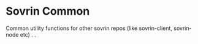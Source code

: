# Sovrin Common
Common utility functions for other sovrin repos (like sovrin-client, sovrin-node etc)
.
.
